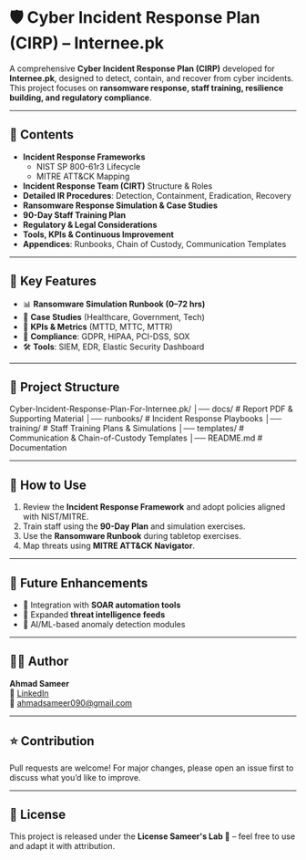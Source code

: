 # 🛡️ Cyber Incident Response Plan (CIRP) – Internee.pk  

A comprehensive **Cyber Incident Response Plan (CIRP)** developed for **Internee.pk**, designed to detect, contain, and recover from cyber incidents.  
This project focuses on **ransomware response, staff training, resilience building, and regulatory compliance**.  

---

## 📘 Contents
- **Incident Response Frameworks**  
  - NIST SP 800-61r3 Lifecycle  
  - MITRE ATT&CK Mapping  
- **Incident Response Team (CIRT)** Structure & Roles  
- **Detailed IR Procedures**: Detection, Containment, Eradication, Recovery  
- **Ransomware Response Simulation & Case Studies**  
- **90-Day Staff Training Plan**  
- **Regulatory & Legal Considerations**  
- **Tools, KPIs & Continuous Improvement**  
- **Appendices**: Runbooks, Chain of Custody, Communication Templates  

---

## 🚀 Key Features
- 📊 **Ransomware Simulation Runbook (0–72 hrs)**  
- 🧩 **Case Studies** (Healthcare, Government, Tech)  
- 🎯 **KPIs & Metrics** (MTTD, MTTC, MTTR)  
- 🔐 **Compliance**: GDPR, HIPAA, PCI-DSS, SOX  
- 🛠 **Tools**: SIEM, EDR, Elastic Security Dashboard  

---

## 📂 Project Structure
Cyber-Incident-Response-Plan-For-Internee.pk/
│── docs/ # Report PDF & Supporting Material
│── runbooks/ # Incident Response Playbooks
│── training/ # Staff Training Plans & Simulations
│── templates/ # Communication & Chain-of-Custody Templates
│── README.md # Documentation


---

## 📖 How to Use
1. Review the **Incident Response Framework** and adopt policies aligned with NIST/MITRE.  
2. Train staff using the **90-Day Plan** and simulation exercises.  
3. Use the **Ransomware Runbook** during tabletop exercises.  
4. Map threats using **MITRE ATT&CK Navigator**.  

---

## 📌 Future Enhancements
- 🔄 Integration with **SOAR automation tools**  
- 📡 Expanded **threat intelligence feeds**  
- 🤖 AI/ML-based anomaly detection modules  

---

## 👨‍💻 Author
**Ahmad Sameer**  
🔗 [LinkedIn](https://www.linkedin.com/in/ahmad-sameer-17b339371/)  
📧 ahmadsameer090@gmail.com  

---

## ⭐ Contribution
Pull requests are welcome! For major changes, please open an issue first to discuss what you’d like to improve.  

---

## 📜 License
This project is released under the **License Sameer's Lab 🔬** – feel free to use and adapt it with attribution.
